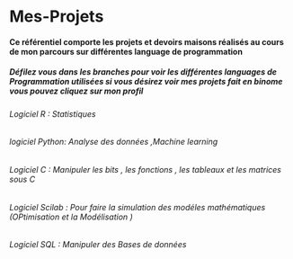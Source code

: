 # Mes-Projets
####  Ce référentiel comporte les projets et devoirs maisons réalisés au cours de mon parcours sur différentes language de programmation 
##### Défilez vous dans les branches pour voir les différentes languages de Programmation utilisées  si vous désirez voir mes projets fait en binome vous pouvez cliquez sur mon profil
###### Logiciel R : Statistiques 
###### logiciel Python: Analyse des données ,Machine learning 
###### Logiciel C :  Manipuler les bits , les fonctions , les tableaux et les matrices  sous C 
###### Logiciel Scilab : Pour faire la simulation des modéles mathématiques (OPtimisation et la Modélisation )
###### Logiciel SQL : Manipuler des Bases de données 
